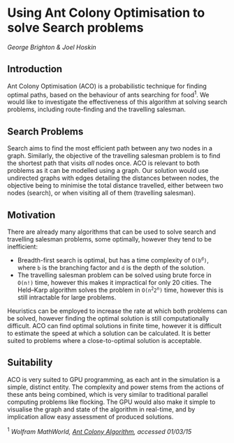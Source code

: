 # Using Ant Colony Optimisation to solve Search problems

*George Brighton & Joel Hoskin*

## Introduction

Ant Colony Optimisation (ACO) is a probabilistic technique for finding optimal paths, based on the behaviour of ants searching for food<sup>1</sup>. We would like to investigate the effectiveness of this algorithm at solving search problems, including route-finding and the travelling salesman.

## Search Problems

Search aims to find the most efficient path between any two nodes in a graph. Similarly, the objective of the travelling salesman problem is to find the shortest path that visits *all* nodes once. ACO is relevant to both problems as it can be modelled using a graph. Our solution would use undirected graphs with edges detailing the distances between nodes, the objective being to minimise the total distance travelled, either between two nodes (search), or when visiting all of them (travelling salesman).

## Motivation

There are already many algorithms that can be used to solve search and travelling salesman problems, some optimally, however they tend to be inefficient:

 - Breadth-first search is optimal, but has a time complexity of <code>O(b<sup>d</sup>)</code>, where `b` is the branching factor and `d` is the depth of the solution.
 - The travelling salesman problem can be solved using brute force in <code>O(n!)</code> time, however this makes it impractical for only 20 cities. The Held–Karp algorithm solves the problem in <code>O(n<sup>2</sup>2<sup>n</sup>)</code> time, however this is still intractable for large problems.

Heuristics can be employed to increase the rate at which both problems can be solved, however finding the optimal solution is still computationally difficult. ACO can find optimal solutions in finite time, however it is difficult to estimate the speed at which a solution can be calculated. It is better suited to problems where a close-to-optimal solution is acceptable.

## Suitability

ACO is very suited to GPU programming, as each ant in the simulation is a simple, distinct entity. The complexity and power stems from the actions of these ants being combined, which is very similar to traditional parallel computing problems like flocking. The GPU would also make it simple to visualise the graph and state of the algorithm in real-time, and by implication allow easy assessment of produced solutions.

<sup>1</sup> <cite>Wolfram MathWorld, [Ant Colony Algorithm](http://mathworld.wolfram.com/AntColonyAlgorithm.html), accessed 01/03/15</cite>
